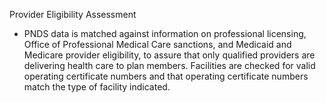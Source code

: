 Provider Eligibility Assessment

  * PNDS data is matched against information on professional licensing, Office of Professional Medical Care sanctions, 
    and Medicaid and Medicare provider eligibility, to assure that only qualified providers are delivering health care to 
    plan members. Facilities are checked for valid operating certificate numbers and that operating certificate numbers match 
    the type of facility indicated.

